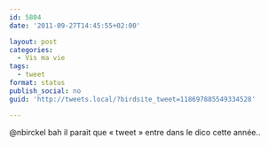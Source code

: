 ```yaml
---
id: 5804
date: '2011-09-27T14:45:55+02:00'

layout: post
categories:
  - Vis ma vie
tags:
  - tweet
format: status
publish_social: no
guid: 'http://tweets.local/?birdsite_tweet=118697885549334528'

---
```


@nbirckel bah il parait que « tweet » entre dans le dico cette année..